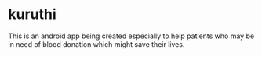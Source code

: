 # kuruthi
This is an android app being created especially to help patients who may be in need of blood donation which might save their lives.
